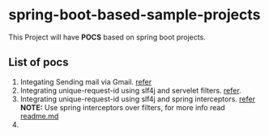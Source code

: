 # spring-boot-based-sample-projects
This Project will have **POCS** based on spring boot projects. <br />

## List of pocs
1. Integating Sending mail via Gmail. [refer](https://github.com/kaushlendra277/spring-boot-based-sample-projects/tree/sending-mail-using-smtp-gmail)
2. Integrating unique-request-id using slf4j and servelet filters. [refer](https://github.com/kaushlendra277/spring-boot-based-sample-projects/tree/1.spring-boot-unique-request-id-using-filter).
3. Integrating unique-request-id using slf4j and spring interceptors. [refer](https://github.com/kaushlendra277/spring-boot-based-sample-projects/tree/2.spring-boot-unique-request-id-using-interceptors)<br />
**NOTE:** Use spring interceptors over filters, for more info read [readme.md](https://github.com/kaushlendra277/spring-boot-based-sample-projects/tree/2.spring-boot-unique-request-id-using-interceptors)
4.
